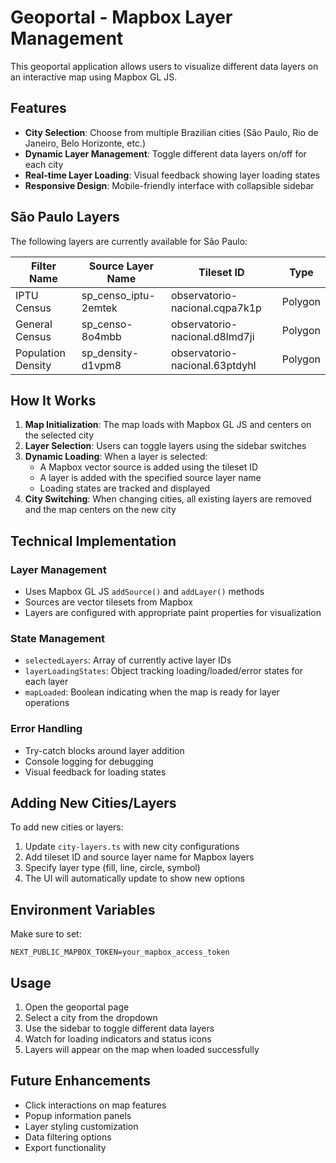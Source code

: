 # Geoportal - Mapbox Layer Management

This geoportal application allows users to visualize different data layers on an interactive map using Mapbox GL JS.

## Features

- **City Selection**: Choose from multiple Brazilian cities (São Paulo, Rio de Janeiro, Belo Horizonte, etc.)
- **Dynamic Layer Management**: Toggle different data layers on/off for each city
- **Real-time Layer Loading**: Visual feedback showing layer loading states
- **Responsive Design**: Mobile-friendly interface with collapsible sidebar

## São Paulo Layers

The following layers are currently available for São Paulo:

| Filter Name | Source Layer Name | Tileset ID | Type |
|-------------|-------------------|-------------|------|
| IPTU Census | sp_censo_iptu-2emtek | observatorio-nacional.cqpa7k1p | Polygon |
| General Census | sp_censo-8o4mbb | observatorio-nacional.d8lmd7ji | Polygon |
| Population Density | sp_density-d1vpm8 | observatorio-nacional.63ptdyhl | Polygon |

## How It Works

1. **Map Initialization**: The map loads with Mapbox GL JS and centers on the selected city
2. **Layer Selection**: Users can toggle layers using the sidebar switches
3. **Dynamic Loading**: When a layer is selected:
   - A Mapbox vector source is added using the tileset ID
   - A layer is added with the specified source layer name
   - Loading states are tracked and displayed
4. **City Switching**: When changing cities, all existing layers are removed and the map centers on the new city

## Technical Implementation

### Layer Management
- Uses Mapbox GL JS `addSource()` and `addLayer()` methods
- Sources are vector tilesets from Mapbox
- Layers are configured with appropriate paint properties for visualization

### State Management
- `selectedLayers`: Array of currently active layer IDs
- `layerLoadingStates`: Object tracking loading/loaded/error states for each layer
- `mapLoaded`: Boolean indicating when the map is ready for layer operations

### Error Handling
- Try-catch blocks around layer addition
- Console logging for debugging
- Visual feedback for loading states

## Adding New Cities/Layers

To add new cities or layers:

1. Update `city-layers.ts` with new city configurations
2. Add tileset ID and source layer name for Mapbox layers
3. Specify layer type (fill, line, circle, symbol)
4. The UI will automatically update to show new options

## Environment Variables

Make sure to set:
```
NEXT_PUBLIC_MAPBOX_TOKEN=your_mapbox_access_token
```

## Usage

1. Open the geoportal page
2. Select a city from the dropdown
3. Use the sidebar to toggle different data layers
4. Watch for loading indicators and status icons
5. Layers will appear on the map when loaded successfully

## Future Enhancements

- Click interactions on map features
- Popup information panels
- Layer styling customization
- Data filtering options
- Export functionality
